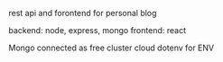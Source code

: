 rest api and forontend for personal blog

backend: node, express, mongo
frontend: react

Mongo connected as free cluster cloud
dotenv for ENV